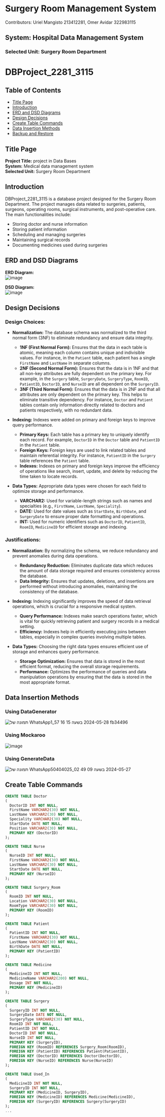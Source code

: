 # Surgery Room Management System
Contributors: Uriel Mangisto 213412281, Omer Avidar 322983115

## System: Hospital Data Management System
### Selected Unit: Surgery Room Department

# DBProject_2281_3115

## Table of Contents
- [Title Page](#title-page)
- [Introduction](#introduction)
- [ERD and DSD Diagrams](#erd-and-dsd-diagrams)
- [Design Decisions](#design-decisions)
- [Create Table Commands](#create-table-commands)
- [Data Insertion Methods](#data-insertion-methods)
- [Backup and Restore](#backup-and-restore)

## Title Page
**Project Title:** project in Data Bases  
**System:** Medical data management system  
**Selected Unit:** Surgery Room Department

## Introduction
DBProject_2281_3115 is a database project designed for the Surgery Room Department. The project manages data related to surgeries, patients, surgeons, operating rooms, surgical instruments, and post-operative care. The main functionalities include:
- Storing doctor and nurse information
- Storing patient information
- Scheduling and managing surgeries
- Maintaining surgical records
- Documenting medicines used during surgeries

## ERD and DSD Diagrams
**ERD Diagram:**  
![image](https://github.com/UrielMangisto/DBProject_2281_3115/assets/116572127/0aa46089-ba9d-423f-9331-d6a7e8994b65)

**DSD Diagram:**  
![image](https://github.com/UrielMangisto/DBProject_2281_3115/assets/116572127/6e917abe-ac66-49df-bf68-6376cc9b411e)

## Design Decisions
### Design Choices:
- **Normalization:** The database schema was normalized to the third normal form (3NF) to eliminate redundancy and ensure data integrity.
  - **1NF (First Normal Form):** Ensures that the data in each table is atomic, meaning each column contains unique and indivisible values. For instance, in the `Patient` table, each patient has a single `FirstName` and `LastName` in separate columns.
  - **2NF (Second Normal Form):** Ensures that the data is in 1NF and that all non-key attributes are fully dependent on the primary key. For example, in the `Surgery` table, `SurgeryDate`, `SurgeryType`, `RoomID`, `PatientID`, `DoctorID`, and `NurseID` are all dependent on the `SurgeryID`.
  - **3NF (Third Normal Form):** Ensures that the data is in 2NF and that all attributes are only dependent on the primary key. This helps to eliminate transitive dependency. For instance, `Doctor` and `Patient` tables contain only information directly related to doctors and patients respectively, with no redundant data.
  
- **Indexing:** Indexes were added on primary and foreign keys to improve query performance.
  - **Primary Keys:** Each table has a primary key to uniquely identify each record. For example, `DoctorID` in the `Doctor` table and `PatientID` in the `Patient` table.
  - **Foreign Keys:** Foreign keys are used to link related tables and maintain referential integrity. For instance, `PatientID` in the `Surgery` table references the `Patient` table.
  - **Indexes:** Indexes on primary and foreign keys improve the efficiency of operations like search, insert, update, and delete by reducing the time taken to locate records.
  
- **Data Types:** Appropriate data types were chosen for each field to optimize storage and performance.
  - **VARCHAR2:** Used for variable-length strings such as names and specialties (e.g., `FirstName`, `LastName`, `Speciality`).
  - **DATE:** Used for date values such as `StartDate`, `BirthDate`, and `SurgeryDate` to ensure proper date formatting and operations.
  - **INT:** Used for numeric identifiers such as `DoctorID`, `PatientID`, `RoomID`, `MedicineID` for efficient storage and indexing.

### Justifications:
- **Normalization:** By normalizing the schema, we reduce redundancy and prevent anomalies during data operations.
  - **Redundancy Reduction:** Eliminates duplicate data which reduces the amount of data storage required and ensures consistency across the database.
  - **Data Integrity:** Ensures that updates, deletions, and insertions are performed without introducing anomalies, maintaining the consistency of the database.

- **Indexing:** Indexing significantly improves the speed of data retrieval operations, which is crucial for a responsive medical system.
  - **Query Performance:** Indexes make search operations faster, which is vital for quickly retrieving patient and surgery records in a medical setting.
  - **Efficiency:** Indexes help in efficiently executing joins between tables, especially in complex queries involving multiple tables.

- **Data Types:** Choosing the right data types ensures efficient use of storage and enhances query performance.
  - **Storage Optimization:** Ensures that data is stored in the most efficient format, reducing the overall storage requirements.
  - **Performance:** Optimizes the performance of queries and data manipulation operations by ensuring that the data is stored in the most appropriate format.

## Data Insertion Methods
### Using DataGenerator
![תמונה של WhatsApp‏ 2024-05-28 בשעה 15 16 57_1fb34496](https://github.com/UrielMangisto/DBProject_2281_3115/assets/116572127/d80a2f9c-df42-4f23-9e1d-7f0cc0fca08b)

### Using Mockaroo
![image](https://github.com/UrielMangisto/DBProject_2281_3115/assets/116572127/adb22509-1c3c-4d73-976c-123896dacf3a)

### Using GenerateData
![תמונה של WhatsApp‏ 2024-05-27 בשעה 09 49 02_50404025](https://github.com/UrielMangisto/DBProject_2281_3115/assets/116572127/a94263fa-3e9c-4e53-adc4-f28d3c82d364)

## Create Table Commands
```sql
CREATE TABLE Doctor
(
  DoctorID INT NOT NULL,
  FirstName VARCHAR2(30) NOT NULL,
  LastName VARCHAR2(30) NOT NULL,
  Speciality VARCHAR2(30) NOT NULL,
  StartDate DATE NOT NULL,
  Position VARCHAR2(30) NOT NULL,
  PRIMARY KEY (DoctorID)
);

CREATE TABLE Nurse
(
  NurseID INT NOT NULL,
  FirstName VARCHAR2(30) NOT NULL,
  LastName VARCHAR2(30) NOT NULL,
  StartDate DATE NOT NULL,
  PRIMARY KEY (NurseID)
);

CREATE TABLE Surgery_Room
(
  RoomID INT NOT NULL,
  Location VARCHAR2(30) NOT NULL,
  RoomType VARCHAR2(30) NOT NULL,
  PRIMARY KEY (RoomID)
);

CREATE TABLE Patient
(
  PatientID INT NOT NULL,
  FirstName VARCHAR2(30) NOT NULL,
  LastName VARCHAR2(30) NOT NULL,
  BirthDate DATE NOT NULL,
  PRIMARY KEY (PatientID)
);

CREATE TABLE Medicine
(
  MedicineID INT NOT NULL,
  MedicineName VARCHAR2(200) NOT NULL,
  Dosage INT NOT NULL,
  PRIMARY KEY (MedicineID)
);

CREATE TABLE Surgery
(
  SurgeryID INT NOT NULL,
  SurgeryDate DATE NOT NULL,
  SurgeryType VARCHAR2(30) NOT NULL,
  RoomID INT NOT NULL,
  PatientID INT NOT NULL,
  DoctorID INT NOT NULL,
  NurseID INT NOT NULL,
  PRIMARY KEY (SurgeryID),
  FOREIGN KEY (RoomID) REFERENCES Surgery_Room(RoomID),
  FOREIGN KEY (PatientID) REFERENCES Patient(PatientID),
  FOREIGN KEY (DoctorID) REFERENCES Doctor(DoctorID),
  FOREIGN KEY (NurseID) REFERENCES Nurse(NurseID)
);

CREATE TABLE Used_In
(
  MedicineID INT NOT NULL,
  SurgeryID INT NOT NULL,
  PRIMARY KEY (MedicineID, SurgeryID),
  FOREIGN KEY (MedicineID) REFERENCES Medicine(MedicineID),
  FOREIGN KEY (SurgeryID) REFERENCES Surgery(SurgeryID)
);
...


